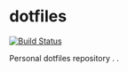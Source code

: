 # dotfiles
[![Build Status](https://travis-ci.org/hootieben/dotfiles.svg?branch=master)](https://travis-ci.org/hootieben/dotfiles)

Personal dotfiles repository
.
.
